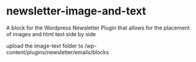 # newsletter-image-and-text
A block for the Wordpress Newsletter Plugin that allows for the placement of images and html text side by side

upload the image-text folder to /wp-content/plugins/newsletter/emails/blocks
